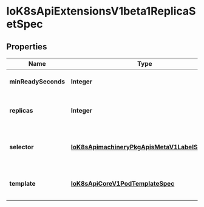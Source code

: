 
# IoK8sApiExtensionsV1beta1ReplicaSetSpec

## Properties
Name | Type | Description | Notes
------------ | ------------- | ------------- | -------------
**minReadySeconds** | **Integer** | Minimum number of seconds for which a newly created pod should be ready without any of its container crashing, for it to be considered available. Defaults to 0 (pod will be considered available as soon as it is ready) |  [optional]
**replicas** | **Integer** | Replicas is the number of desired replicas. This is a pointer to distinguish between explicit zero and unspecified. Defaults to 1. More info: https://kubernetes.io/docs/concepts/workloads/controllers/replicationcontroller/#what-is-a-replicationcontroller |  [optional]
**selector** | [**IoK8sApimachineryPkgApisMetaV1LabelSelector**](IoK8sApimachineryPkgApisMetaV1LabelSelector.md) | Selector is a label query over pods that should match the replica count. If the selector is empty, it is defaulted to the labels present on the pod template. Label keys and values that must match in order to be controlled by this replica set. More info: https://kubernetes.io/docs/concepts/overview/working-with-objects/labels/#label-selectors |  [optional]
**template** | [**IoK8sApiCoreV1PodTemplateSpec**](IoK8sApiCoreV1PodTemplateSpec.md) | Template is the object that describes the pod that will be created if insufficient replicas are detected. More info: https://kubernetes.io/docs/concepts/workloads/controllers/replicationcontroller#pod-template |  [optional]



